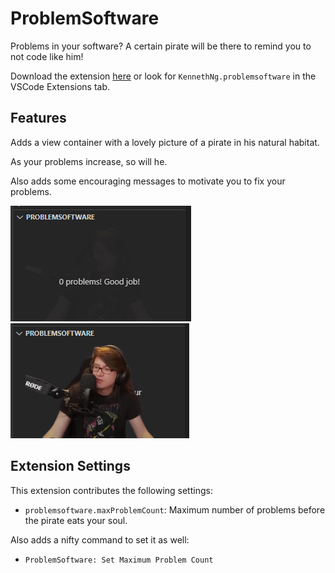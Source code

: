 # ProblemSoftware

Problems in your software? A certain pirate will be there to remind you to not code like him!

Download the extension [here](https://marketplace.visualstudio.com/items?itemName=KennethNg.problemsoftware) or look for `KennethNg.problemsoftware` in the VSCode Extensions tab.

## Features

Adds a view container with a lovely picture of a pirate in his natural habitat.

As your problems increase, so will he.

Also adds some encouraging messages to motivate you to fix your problems.

![ProblemSoftware with 0 problems](./src/assets/0-problems.png)
![ProblemSoftware with 50 problems](./src/assets/50-problems.png)

## Extension Settings

This extension contributes the following settings:

- `problemsoftware.maxProblemCount`: Maximum number of problems before the pirate eats your soul.

Also adds a nifty command to set it as well:

- `ProblemSoftware: Set Maximum Problem Count`
